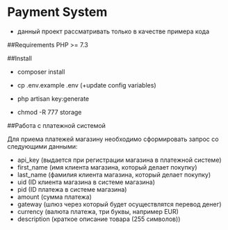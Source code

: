 # Payment System
- данный проект рассматривать только в качестве примера кода

##Requirements
PHP >= 7.3

##Install
- composer install

- cp .env.example .env (+update config variables)

- php artisan key:generate

- chmod -R 777 storage

##Работа с платежной системой

Для приема платежей магазину необходимо сформировать запрос со следующими данными:
- api_key (выдается при регистрации магазина в платежной системе)
- first_name (имя клиента магазина, который делает покупку)
- last_name (фамилия клиента магазина, который делает покупку)
- uid (ID клиента магазина в системе магазина)
- pid (ID платежа в системе магазина)
- amount (сумма платежа)
- gateway (шлюз через который будет осуществлятся перевод денег)
- currency (валюта платежа, три буквы, например EUR)
- description (краткое описание товара (255 символов))
